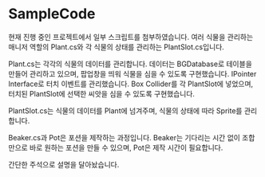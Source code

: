 # SampleCode

현재 진행 중인 프로젝트에서 일부 스크립트를 첨부하였습니다.
여러 식물을 관리하는 매니저 역할의 Plant.cs와 각 식물의 상태를 관리하는 PlantSlot.cs입니다.

Plant.cs는 각각의 식물의 데이터를 관리합니다.
데이터는 BGDatabase로 테이블을 만들어 관리하고 있으며, 팝업창을 띄워 식물을 심을 수 있도록 구현했습니다.
IPointer Interface로 터치 이벤트를 관리했습니다. 
Box Collider를 각 PlantSlot에 넣었으며, 터치된 PlantSlot에 선택한 씨앗을 심을 수 있도록 구현했습니다.

PlantSlot.cs는 식물의 데이터를 Plant에 넘겨주며, 식물의 상태에 따라 Sprite를 관리합니다.

Beaker.cs과 Pot은 포션을 제작하는 과정입니다.
Beaker는 기다리는 시간 없이 조합만으로 바로 원하는 포션을 만들 수 있으며,
Pot은 제작 시간이 필요합니다. 

간단한 주석으로 설명을 달아놨습니다.
